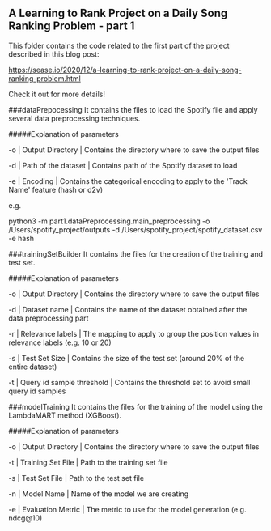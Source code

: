 ## A Learning to Rank Project on a Daily Song Ranking Problem - part 1

This folder contains the code related to the first part of the project described in this blog post:

https://sease.io/2020/12/a-learning-to-rank-project-on-a-daily-song-ranking-problem.html

Check it out for more details!

###dataPrepocessing
It contains the files to load the Spotify file and apply several data preprocessing techniques.

#####Explanation of parameters

-o | Output Directory | Contains the directory where to save the output files

-d | Path of the dataset | Contains path of the Spotify dataset to load

-e | Encoding | Contains the categorical encoding to apply to the 'Track Name' feature (hash or d2v)

e.g. 

python3 -m part1.dataPreprocessing.main_preprocessing -o /Users/spotify_project/outputs -d /Users/spotify_project/spotify_dataset.csv -e hash

###trainingSetBuilder
It contains the files for the creation of the training and test set.

#####Explanation of parameters

-o | Output Directory | Contains the directory where to save the output files

-d | Dataset name | Contains the name of the dataset obtained after the data preprocessing part

-r | Relevance labels | The mapping to apply to group the position values in relevance labels (e.g. 10 or 20)

-s | Test Set Size | Contains the size of the test set (around 20% of the entire dataset)

-t | Query id sample threshold | Contains the threshold set to avoid small query id samples


###modelTraining 
It contains the files for the training of the model using the LambdaMART method (XGBoost).

#####Explanation of parameters

-o | Output Directory | Contains the directory where to save the output files

-t | Training Set File | Path to the training set file

-s | Test Set File | Path to the test set file

-n | Model Name | Name of the model we are creating

-e | Evaluation Metric | The metric to use for the model generation (e.g. ndcg@10)
